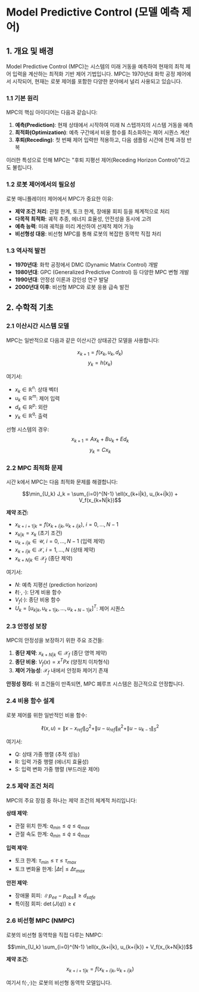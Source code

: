 # Model Predictive Control (모델 예측 제어)

## 1. 개요 및 배경

Model Predictive Control (MPC)는 시스템의 미래 거동을 예측하여 현재의 최적 제어 입력을 계산하는 최적화 기반 제어 기법입니다. MPC는 1970년대 화학 공정 제어에서 시작되어, 현재는 로봇 제어를 포함한 다양한 분야에서 널리 사용되고 있습니다.

### 1.1 기본 원리

MPC의 핵심 아이디어는 다음과 같습니다:
1. **예측(Prediction)**: 현재 상태에서 시작하여 미래 N 스텝까지의 시스템 거동을 예측
2. **최적화(Optimization)**: 예측 구간에서 비용 함수를 최소화하는 제어 시퀀스 계산
3. **후퇴(Receding)**: 첫 번째 제어 입력만 적용하고, 다음 샘플링 시간에 전체 과정 반복

이러한 특성으로 인해 MPC는 "후퇴 지평선 제어(Receding Horizon Control)"라고도 불립니다.

### 1.2 로봇 제어에서의 필요성

로봇 매니퓰레이터 제어에서 MPC가 중요한 이유:
- **제약 조건 처리**: 관절 한계, 토크 한계, 장애물 회피 등을 체계적으로 처리
- **다목적 최적화**: 궤적 추종, 에너지 효율성, 안전성을 동시에 고려
- **예측 능력**: 미래 궤적을 미리 계산하여 선제적 제어 가능
- **비선형성 대응**: 비선형 MPC를 통해 로봇의 복잡한 동역학 직접 처리

### 1.3 역사적 발전

- **1970년대**: 화학 공정에서 DMC (Dynamic Matrix Control) 개발
- **1980년대**: GPC (Generalized Predictive Control) 등 다양한 MPC 변형 개발
- **1990년대**: 안정성 이론과 강인성 연구 발달
- **2000년대 이후**: 비선형 MPC와 로봇 응용 급속 발전

## 2. 수학적 기초

### 2.1 이산시간 시스템 모델

MPC는 일반적으로 다음과 같은 이산시간 상태공간 모델을 사용합니다:

$$x_{k+1} = f(x_k, u_k, d_k)$$
$$y_k = h(x_k)$$

여기서:
- $x_k \in \mathbb{R}^n$: 상태 벡터
- $u_k \in \mathbb{R}^m$: 제어 입력
- $d_k \in \mathbb{R}^p$: 외란
- $y_k \in \mathbb{R}^q$: 출력

선형 시스템의 경우:
$$x_{k+1} = A x_k + B u_k + E d_k$$
$$y_k = C x_k$$

### 2.2 MPC 최적화 문제

시간 k에서 MPC는 다음 최적화 문제를 해결합니다:

$$\min_{U_k} J_k = \sum_{i=0}^{N-1} \ell(x_{k+i|k}, u_{k+i|k}) + V_f(x_{k+N|k})$$

**제약 조건:**
- $x_{k+i+1|k} = f(x_{k+i|k}, u_{k+i|k})$, $i = 0, \ldots, N-1$
- $x_{k|k} = x_k$ (초기 조건)
- $u_{k+i|k} \in \mathcal{U}$, $i = 0, \ldots, N-1$ (입력 제약)
- $x_{k+i|k} \in \mathcal{X}$, $i = 1, \ldots, N$ (상태 제약)
- $x_{k+N|k} \in \mathcal{X}_f$ (종단 제약)

여기서:
- $N$: 예측 지평선 (prediction horizon)
- $\ell(\cdot, \cdot)$: 단계 비용 함수
- $V_f(\cdot)$: 종단 비용 함수
- $U_k = [u_{k|k}, u_{k+1|k}, \ldots, u_{k+N-1|k}]^T$: 제어 시퀀스

### 2.3 안정성 보장

MPC의 안정성을 보장하기 위한 주요 조건들:

1. **종단 제약**: $x_{k+N|k} \in \mathcal{X}_f$ (종단 영역 제약)
2. **종단 비용**: $V_f(x) = x^T P x$ (양정치 이차형식)
3. **제어 가능성**: $\mathcal{X}_f$ 내에서 안정화 제어기 존재

**안정성 정리**: 위 조건들이 만족되면, MPC 폐루프 시스템은 점근적으로 안정합니다.

### 2.4 비용 함수 설계

로봇 제어를 위한 일반적인 비용 함수:

$$\ell(x, u) = \|x - x_{ref}\|_Q^2 + \|u - u_{ref}\|_R^2 + \|u - u_{k-1}\|_S^2$$

여기서:
- Q: 상태 가중 행렬 (추적 성능)
- R: 입력 가중 행렬 (에너지 효율성)
- S: 입력 변화 가중 행렬 (부드러운 제어)

### 2.5 제약 조건 처리

MPC의 주요 장점 중 하나는 제약 조건의 체계적 처리입니다:

**상태 제약**:
- 관절 위치 한계: $q_{min} \leq q \leq q_{max}$
- 관절 속도 한계: $\dot{q}_{min} \leq \dot{q} \leq \dot{q}_{max}$

**입력 제약**:
- 토크 한계: $\tau_{min} \leq \tau \leq \tau_{max}$
- 토크 변화율 한계: $|\Delta\tau| \leq \Delta\tau_{max}$

**안전 제약**:
- 장애물 회피: $\|p_{ee} - p_{obs}\| \geq d_{safe}$
- 특이점 회피: $\det(J(q)) \geq \epsilon$

### 2.6 비선형 MPC (NMPC)

로봇의 비선형 동역학을 직접 다루는 NMPC:

$$\min_{U_k} \sum_{i=0}^{N-1} \ell(x_{k+i|k}, u_{k+i|k}) + V_f(x_{k+N|k})$$

**제약 조건:**
$$x_{k+i+1|k} = f(x_{k+i|k}, u_{k+i|k})$$

여기서 f(·,·)는 로봇의 비선형 동역학 모델입니다.

